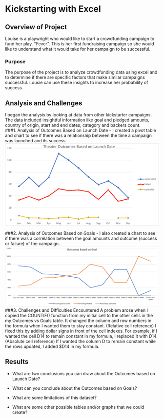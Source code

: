 # Kickstarting with Excel

## Overview of Project
Louise is a playwright who would like to start a crowdfunding campaign to fund her play. "Fever". This is her first fundraising campaign so she would like to understand what it would take for her campaign to be successful.

### Purpose
The purpose of the project is to analyze crowdfunding data using excel and to determine if there are specific factors that make similar campaigns successful. Lousie can use these insights to increase her probability of success.

## Analysis and Challenges
I began the analysis by looking at data from other kickstarter campaigns. The data included insightful information like goal and pledged amounts, country of origin, start and end dates, category and backers count.                     
###1. Analysis of Outcomes Based on Launch Date
      - I created a pivot table and chart to see if there was a relationship between the time a campaign was launched and its success. 
      ![Theater_Outcomes_vs_Launch](https://github.com/Kee2u/Bootcamp-Module1-Kickstarter-Analysis/blob/main/resources/Theater_Outcomes_vs_Launch.png?raw=true)
      
###2. Analysis of Outcomes Based on Goals
      - I also created a chart to see if there was a correlation between the goal amounts and outcome (success or failure) of the campaign.
      ![Outcomes_vs_Goals](https://github.com/Kee2u/Bootcamp-Module1-Kickstarter-Analysis/blob/main/resources/Outcomes_vs_Goals.png?raw=true)
###3. Challenges and Difficulties Encountered 
       A problem arose when I copied the COUNTIF() function from my initial cell to the other cells in the my Outcomes vs Goals table. It changed the column and row numbers            in the formula when I wanted them to stay constant. (Relative cell reference) I fixed this by adding dollar signs in front of the cell indexes. For example, if I                wanted the cell D14 to remain constant in my formula, I replaced it with $D$14. (Absolute cell reference) If I wanted the column D to remain constant while the rows              updated, I added $D14 in my formula.

## Results

- What are two conclusions you can draw about the Outcomes based on Launch Date?

- What can you conclude about the Outcomes based on Goals?

- What are some limitations of this dataset?

- What are some other possible tables and/or graphs that we could create?
